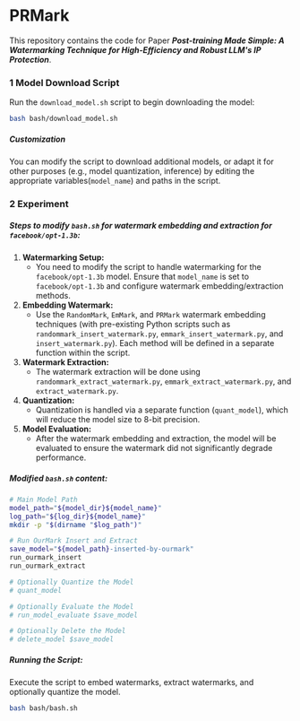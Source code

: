# PRMark

This repository contains the code for Paper ***Post-training Made Simple: A Watermarking Technique for High-Efficiency and Robust LLM's IP Protection***.

<!-- Due to time constraints, this code submission was made hastily, but the core code is included. **We assure that we will update the code and documentation with more user-friendly versions as soon as possible.** -->


### 1 Model Download Script

Run the `download_model.sh` script to begin downloading the model:

```bash
bash bash/download_model.sh
```

##### Customization

You can modify the script to download additional models, or adapt it for other purposes (e.g., model quantization, inference) by editing the appropriate variables(`model_name`) and paths in the script.

### 2 Experiment

##### Steps to modify `bash.sh` for watermark embedding and extraction for `facebook/opt-1.3b`:

1. **Watermarking Setup:**
   - You need to modify the script to handle watermarking for the `facebook/opt-1.3b` model. Ensure that `model_name` is set to `facebook/opt-1.3b` and configure watermark embedding/extraction methods.
2. **Embedding Watermark:**
   - Use the `RandomMark`, `EmMark`, and `PRMark` watermark embedding techniques (with pre-existing Python scripts such as `randommark_insert_watermark.py`, `emmark_insert_watermark.py`, and `insert_watermark.py`). Each method will be defined in a separate function within the script.
3. **Watermark Extraction:**
   - The watermark extraction will be done using `randommark_extract_watermark.py`, `emmark_extract_watermark.py`, and `extract_watermark.py`.
4. **Quantization:**
   - Quantization is handled via a separate function (`quant_model`), which will reduce the model size to 8-bit precision.
5. **Model Evaluation:**
   - After the watermark embedding and extraction, the model will be evaluated to ensure the watermark did not significantly degrade performance.

##### Modified `bash.sh` content:

```bash
# Main Model Path
model_path="${model_dir}${model_name}"
log_path="${log_dir}${model_name}"
mkdir -p "$(dirname "$log_path")"

# Run OurMark Insert and Extract
save_model="${model_path}-inserted-by-ourmark"
run_ourmark_insert
run_ourmark_extract

# Optionally Quantize the Model
# quant_model

# Optionally Evaluate the Model
# run_model_evaluate $save_model

# Optionally Delete the Model
# delete_model $save_model
```

##### Running the Script:

Execute the script to embed watermarks, extract watermarks, and optionally quantize the model.

```bash
bash bash/bash.sh
```
